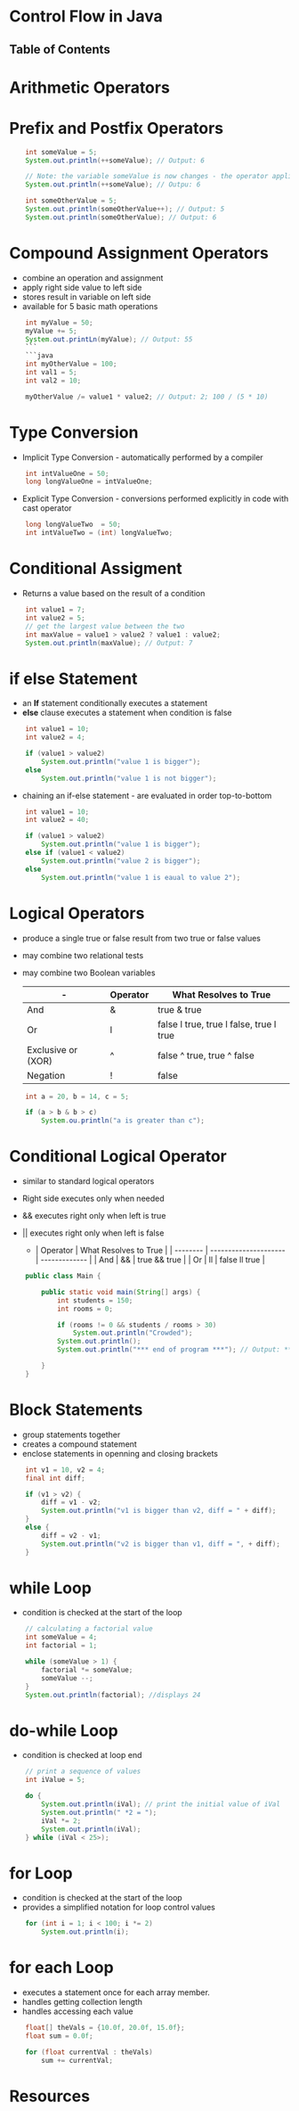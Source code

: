# Control Flow in Java

## Table of Contents

# Arithmetic Operators

# Prefix and Postfix Operators

```java
    int someValue = 5;
    System.out.println(++someValue); // Output: 6

    // Note: the variable someValue is now changes - the operator applies the operation and stores it back into the variable
    System.out.println(++someValue); // Outpu: 6

    int someOtherValue = 5;
    System.out.println(someOtherValue++); // Output: 5
    System.out.println(someOtherValue); // Output: 6
```

# Compound Assignment Operators

- combine an operation and assignment
- apply right side value to left side
- stores result in variable on left side
- available for 5 basic math operations

````java
    int myValue = 50;
    myValue += 5;
    System.out.printLn(myValue); // Output: 55
    ```
    ```java
    int myOtherValue = 100;
    int val1 = 5;
    int val2 = 10;

    myOtherValue /= value1 * value2; // Output: 2; 100 / (5 * 10)
````

# Type Conversion

- Implicit Type Conversion - automatically performed by a compiler

```java
    int intValueOne = 50;
    long longValueOne = intValueOne;
```

- Explicit Type Conversion - conversions performed explicitly in code with cast operator

```java
    long longValueTwo  = 50;
    int intValueTwo = (int) longValueTwo;
```

# Conditional Assigment

- Returns a value based on the result of a condition

```java
    int value1 = 7;
    int value2 = 5;
    // get the largest value between the two
    int maxValue = value1 > value2 ? value1 : value2;
    System.out.println(maxValue); // Output: 7
```

# if else Statement

- an **If** statement conditionally executes a statement
- **else** clause executes a statement when condition is false

```java
    int value1 = 10;
    int value2 = 4;

    if (value1 > value2)
        System.out.println("value 1 is bigger");
    else
        System.out.println("value 1 is not bigger");
```

- chaining an if-else statement - are evaluated in order top-to-bottom

```java
    int value1 = 10;
    int value2 = 40;

    if (value1 > value2)
        System.out.println("value 1 is bigger");
    else if (value1 < value2)
        System.out.println("value 2 is bigger");
    else
        System.out.println("value 1 is eaual to value 2");
```

# Logical Operators

- produce a single true or false result from two true or false values
- may combine two relational tests
- may combine two Boolean variables

  | -                  | Operator | What Resolves to True                   |
  | ------------------ | -------- | --------------------------------------- |
  | And                | &        | true & true                             |
  | Or                 | l        | false l true, true l false, true l true |
  | Exclusive or (XOR) | ^        | false ^ true, true ^ false              |
  | Negation           | !        | false                                   |

```java
    int a = 20, b = 14, c = 5;

    if (a > b & b > c)
        System.ou.println("a is greater than c");
```

# Conditional Logical Operator

- similar to standard logical operators
- Right side executes only when needed
- && executes right only when left is true
- || executes right only when left is false

  - | Operator | What Resolves to True |
    | -------- | --------------------- | ------------- |
    | And      | &&                    | true && true  |
    | Or       | ll                    | false ll true |

```java
    public class Main {

        public static void main(String[] args) {
            int students = 150;
            int rooms = 0;

            if (rooms != 0 && students / rooms > 30)
                System.out.println("Crowded");
            System.out.println();
            System.out.println("*** end of program ***"); // Output: *** end of program ***

        }
    }
```

# Block Statements

- group statements together
- creates a compound statement
- enclose statements in openning and closing brackets

```java
    int v1 = 10, v2 = 4;
    final int diff;

    if (v1 > v2) {
        diff = v1 - v2;
        System.out.println("v1 is bigger than v2, diff = " + diff);
    }
    else {
        diff = v2 - v1;
        System.out.println("v2 is bigger than v1, diff = ", + diff);
    }
```

# while Loop

- condition is checked at the start of the loop

```java
    // calculating a factorial value
    int someValue = 4;
    int factorial = 1;

    while (someValue > 1) {
        factorial *= someValue;
        someValue --;
    }
    System.out.println(factorial); //displays 24
```

# do-while Loop

- condition is checked at loop end

```java
    // print a sequence of values
    int iValue = 5;

    do {
        System.out.println(iVal); // print the initial value of iVal
        System.out.println(" *2 = ");
        iVal *= 2;
        System.out.println(iVal);
    } while (iVal < 25>);
```

# for Loop

- condition is checked at the start of the loop
- provides a simplified notation for loop control values

```java
    for (int i = 1; i < 100; i *= 2)
        System.out.println(i);
```

# for each Loop

- executes a statement once for each array member.
- handles getting collection length
- handles accessing each value

```java
    float[] theVals = {10.0f, 20.0f, 15.0f};
    float sum = 0.0f;

    for (float currentVal : theVals)
        sum += currentVal;
```

# Resources

